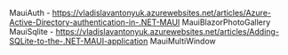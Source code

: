 MauiAuth - https://vladislavantonyuk.azurewebsites.net/articles/Azure-Active-Directory-authentication-in-.NET-MAUI
MauiBlazorPhotoGallery
MauiSqlite - https://vladislavantonyuk.azurewebsites.net/articles/Adding-SQLite-to-the-.NET-MAUI-application
MauiMultiWindow